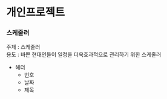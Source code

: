 # 개인프로젝트
### 스케줄러

주제 : 스케줄러        
용도 : 바쁜 현대인들이 일정을 더욱효과적으로 관리하기 위한 스케줄러

* 헤더
  * 번호
  * 날짜
  * 제목

